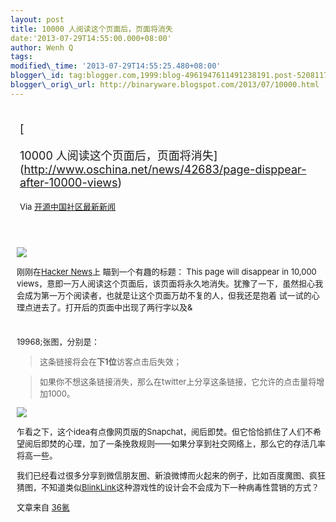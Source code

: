 ```yaml
--- 
layout: post 
title: 10000 人阅读这个页面后，页面将消失 
date:'2013-07-29T14:55:00.000+08:00' 
author: Wenh Q
tags:
modified\_time: '2013-07-29T14:55:25.480+08:00' 
blogger\_id: tag:blogger.com,1999:blog-4961947611491238191.post-5208117550488974230
blogger\_orig\_url: http://binaryware.blogspot.com/2013/07/10000.html
---
```

<div style="margin: 10px; padding: 5px;">

<div style="font-size: 18px;">

[

10000
人阅读这个页面后，页面将消失](http://www.oschina.net/news/42683/page-disppear-after-10000-views)

</div>

<div style="font-size: 13px;">

Via [开源中国社区最新新闻](http://www.oschina.net/?from=rss)

</div>

</div>

<div style="font-size: 13px; padding: 15px 0 10px 10px;">

![](http://static.oschina.net/uploads/img/201307/29063634_UwRV.jpg)

刚刚在[Hacker News](https://news.ycombinator.com/item?id=6114023)上
瞄到一个有趣的标题： This page will disappear in 10,000
views，意即一万人阅读这个页面后，该页面将永久地消失。犹豫了一下，虽然担心我会成为第一万个阅读者，也就是让这个页面万劫不复的人，但我还是抱着
试一试的心理点进去了。打开后的页面中出现了两行字以及&
#
19968;张图，分别是：

> 这条链接将会在**下1位**访客点击后失效；

> 如果你不想这条链接消失，那么在twitter上分享这条链接，它允许的点击量将增加1000。

![](http://static.oschina.net/uploads/img/201307/29063634_HB7x.png)

乍看之下，这个idea有点像网页版的Snapchat，阅后即焚。但它恰恰抓住了人们不希望阅后即焚的心理，加了一条挽救规则——如果分享到社交网络上，那么它的存活几率将高一些。

我们已经看过很多分享到微信朋友圈、新浪微博而火起来的例子，比如百度魔图、疯狂猜图，不知道类似[BlinkLink](http://blinklink.me/)这种游戏性的设计会不会成为下一种病毒性营销的方式？

文章来自 [36氪](http://www.36kr.com/)

</div>
